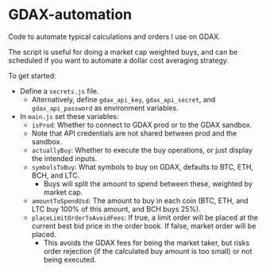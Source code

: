 # GDAX-automation
Code to automate typical calculations and orders I use on GDAX.

The script is useful for doing a market cap weighted buys, and can be scheduled if you want to automate a dollar cost averaging strategy.

To get started:
* Define a `secrets.js` file.
  * Alternatively, define `gdax_api_key`, `gdax_api_secret`, and `gdax_api_password` as environment variables.
* In `main.js` set these variables:
  * `isProd`: Whether to connect to GDAX prod or to the GDAX sandbox.
  * Note that API credentials are not shared between prod and the sandbox.
  * `actuallyBuy`: Whether to execute the buy operations, or just display the intended inputs.
  * `symbolsToBuy`: What symbols to buy on GDAX, defaults to BTC, ETH, BCH, and LTC.
    * Buys will split the amount to spend between these, weighted by market cap.
  * `amountToSpendUsd`: The amount to buy in each coin (BTC, ETH, and LTC buy 100% of this amount, and BCH buys 25%).
  * `placeLimitOrderToAvoidFees`: If true, a limit order will be placed at the current best bid price in the order book. If false, market order will be placed.
    * This avoids the GDAX fees for being the market taker, but risks order rejection (if the calculated buy amount is too small) or not being executed.
